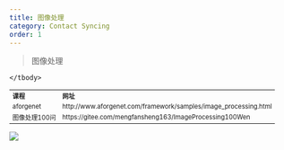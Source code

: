 ```yaml
---
title: 图像处理
category: Contact Syncing
order: 1
---
```



> 图像处理
<table width="1033" style="font-size: 0.8em;">
	<tbody>
		<tr>
			<td>
				<strong>
					课程
				</strong>
			</td>
			<td>
				<strong>
					网址
				</strong>
			</td>
		</tr>
		<tr>
			<td>
				aforgenet
			</td>
			<td>
				http://www.aforgenet.com/framework/samples/image_processing.html
			</td>
		</tr>
		<tr>
			<td>
				图像处理100问
			</td>
			<td>
				https://gitee.com/mengfansheng163/ImageProcessing100Wen
			</td>
		</tr>
		
	</tbody>
</table>




![](//placehold.it/800x600)